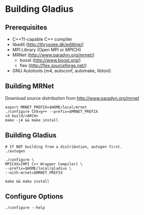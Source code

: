 # Building Gladius

## Prerequisites
- C++11-capable C++ compiler
- libedit (http://thrysoee.dk/editline/)
- MPI Library (Open MPI or MPICH)
- MRNet (http://www.paradyn.org/mrnet/)
    - boost (http://www.boost.org/)
    - flex (http://flex.sourceforge.net/)
- GNU Autotools (m4, autoconf, automake, libtool)

## Building MRNet
Download source distribution from http://www.paradyn.org/mrnet

```
export MRNET_PREFIX=$HOME/local/mrnet
./configure CXX=g++ --prefix=$MRNET_PREFIX
cd build/<ARCH>
make -j4 && make install
```

## Building Gladius
```
# If NOT building from a distribution, autogen first.
./autogen
```

```
./configure \
MPICXX=[MPI C++ Wrapper Compiler] \
--prefix=$HOME/local/gladius \
--with-mrnet=$MRNET_PREFIX
```

```
make && make install
```

## Configure Options
```
./configure --help
```
